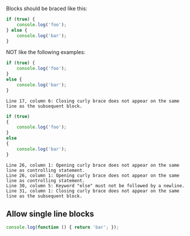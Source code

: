 Blocks should be braced like this:

```js
if (true) {
    console.log('foo');
} else {
    console.log('bar');
}
```

NOT like the following examples:

```js
if (true) {
    console.log('foo');
}
else {
    console.log('bar');
}
```
```output
Line 17, column 6: Closing curly brace does not appear on the same line as the subsequent block.
```

```js
if (true)
{
    console.log('foo');
}
else
{
    console.log('bar');
}
```
```output
Line 26, column 1: Opening curly brace does not appear on the same line as controlling statement.
Line 26, column 1: Opening curly brace does not appear on the same line as controlling statement.
Line 30, column 5: Keyword "else" must not be followed by a newline.
Line 31, column 1: Closing curly brace does not appear on the same line as the subsequent block.
```

## Allow single line blocks

```js
console.log(function () { return 'bar'; });
```
